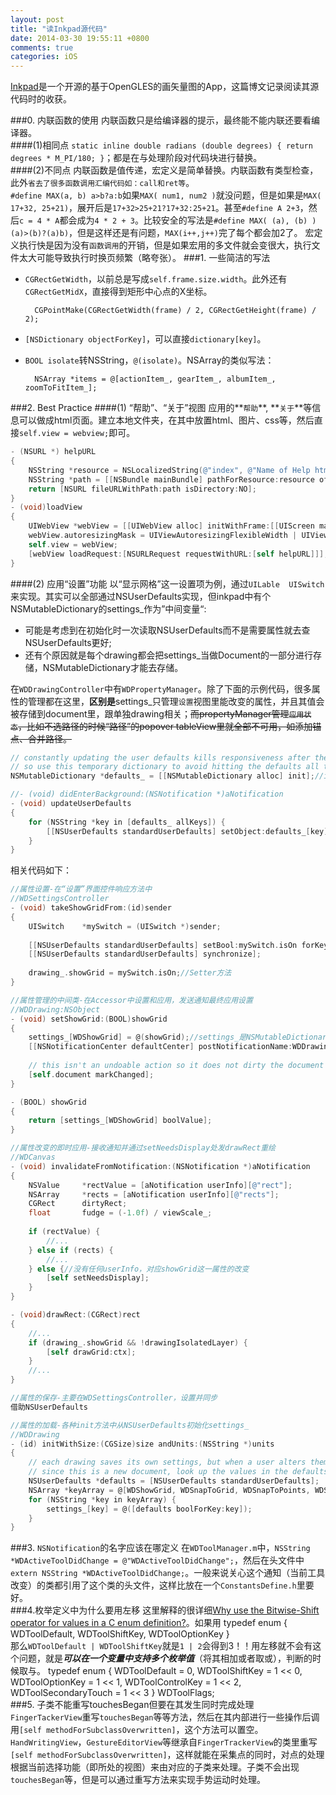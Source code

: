 ```yaml
---
layout: post
title: "读Inkpad源代码"
date: 2014-03-30 19:55:11 +0800
comments: true
categories: iOS 
---
```

[Inkpad](https://github.com/sprang/Inkpad)是一个开源的基于OpenGLES的画矢量图的App，这篇博文记录阅读其源代码时的收获。
<!--more-->
###0. 内联函数的使用
内联函数只是给编译器的提示，最终能不能内联还要看编译器。  
####(1)相同点
`static inline double radians (double degrees) { return degrees * M_PI/180; }`；都是在与处理阶段对代码块进行替换。  
####(2)不同点
内联函数是值传递，宏定义是简单替换。内联函数有类型检查，此外`省去了很多函数调用汇编代码如：call和ret等`。  
`#define MAX(a, b) a>b?a:b`如果`MAX( num1, num2 )`就没问题，但是如果是`MAX( 17+32, 25+21)`，展开后是`17+32>25+21?17+32:25+21`。甚至`#define A 2+3`，然后`c = 4 * A`都会成为`4 * 2 + 3`。比较安全的写法是`#define MAX( (a), (b) ) (a)>(b)?(a)b)`，但是这样还是有问题，`MAX(i++,j++)`完了每个都会加2了。
宏定义执行快是因为没有`函数调用`的开销，但是如果宏用的多文件就会变很大，执行文件太大可能导致执行时换页频繁（略夸张）。
###1. 一些简洁的写法
- `CGRectGetWidth`，以前总是写成`self.frame.size.width`。此外还有`CGRectGetMidX`，直接得到矩形中心点的X坐标。

        CGPointMake(CGRectGetWidth(frame) / 2, CGRectGetHeight(frame) / 2);

- `[NSDictionary objectForKey]`，可以直接`dictionary[key]`。
- `BOOL isolate`转NSString，`@(isolate)`。NSArray的类似写法：

        NSArray *items = @[actionItem_, gearItem_, albumItem_, zoomToFitItem_];

###2. Best Practice
####(1) “帮助”、“关于”视图
应用的**`帮助`**, **`关于`**等信息可以做成html页面。建立本地文件夹，在其中放置html、图片、css等，然后直接`self.view = webview;`即可。
<!--more-->
```objective-c
- (NSURL *) helpURL
{
    NSString *resource = NSLocalizedString(@"index", @"Name of Help html file");
    NSString *path = [[NSBundle mainBundle] pathForResource:resource ofType:@"html" inDirectory:@"Help"];
    return [NSURL fileURLWithPath:path isDirectory:NO];
}
- (void)loadView
{
    UIWebView *webView = [[UIWebView alloc] initWithFrame:[[UIScreen mainScreen] bounds]];
    webView.autoresizingMask = UIViewAutoresizingFlexibleWidth | UIViewAutoresizingFlexibleHeight;
    self.view = webView;
    [webView loadRequest:[NSURLRequest requestWithURL:[self helpURL]]];
}
```
####(2) 应用“设置”功能
以“显示网格”这一设置项为例，通过`UILable  UISwitch`来实现。其实可以全部通过NSUserDefaults实现，但inkpad中有个NSMutableDictionary的settings_作为”中间变量“:

- 可能是考虑到在初始化时一次读取NSUserDefaults而不是需要属性就去查NSUserDefaults更好;
- 还有个原因就是每个drawing都会把settings_当做Document的一部分进行存储，NSMutableDictionary才能去存储。

在`WDDrawingController`中有`WDPropertyManager`。除了下面的示例代码，很多属性的管理都在这里，**区别是**settings_只管理`设置`视图里能改变的属性，并且其值会被存储到document里，跟单独drawing相关；~~而propertyManager管理`应用状态`，比如不选路径的时候“路径”的popover tableView里就全部不可用，如添加锚点、合并路径。~~
```objective-c
// constantly updating the user defaults kills responsiveness after the keyboard has been made visible
// so use this temporary dictionary to avoid hitting the defaults all the time  
NSMutableDictionary *defaults_ = [[NSMutableDictionary alloc] init];//in init

//- (void) didEnterBackground:(NSNotification *)aNotification
- (void) updateUserDefaults
{
    for (NSString *key in [defaults_ allKeys]) {
        [[NSUserDefaults standardUserDefaults] setObject:defaults_[key] forKey:key];
    }
}
```
相关代码如下：
```objective-c
//属性设置-在“设置”界面控件响应方法中
//WDSettingsController
- (void) takeShowGridFrom:(id)sender
{
    UISwitch    *mySwitch = (UISwitch *)sender;
    
    [[NSUserDefaults standardUserDefaults] setBool:mySwitch.isOn forKey:WDShowGrid];
    [[NSUserDefaults standardUserDefaults] synchronize];
    
    drawing_.showGrid = mySwitch.isOn;//Setter方法
}

//属性管理的中间类-在Accessor中设置和应用，发送通知最终应用设置
//WDDrawing:NSObject
- (void) setShowGrid:(BOOL)showGrid
{
    settings_[WDShowGrid] = @(showGrid);//settings_是NSMutableDictionary，WDShowGrid是NSString “WDShowGrid”
    [[NSNotificationCenter defaultCenter] postNotificationName:WDDrawingChangedNotification object:self];
    
    // this isn't an undoable action so it does not dirty the document
    [self.document markChanged];
}

- (BOOL) showGrid
{
    return [settings_[WDShowGrid] boolValue];
}

//属性改变的即时应用-接收通知并通过setNeedsDisplay处发drawRect重绘
//WDCanvas
- (void) invalidateFromNotification:(NSNotification *)aNotification
{
    NSValue     *rectValue = [aNotification userInfo][@"rect"];
    NSArray     *rects = [aNotification userInfo][@"rects"];
    CGRect      dirtyRect;
    float       fudge = (-1.0f) / viewScale_;
    
    if (rectValue) {
        //...
    } else if (rects) {
        //...
    } else {//没有任何userInfo，对应showGrid这一属性的改变
        [self setNeedsDisplay];
    }
}

- (void)drawRect:(CGRect)rect
{
    //...
    if (drawing_.showGrid && !drawingIsolatedLayer) {
        [self drawGrid:ctx];
    }
    //...
}

//属性的保存-主要在WDSettingsController，设置并同步
借助NSUserDefaults

//属性的加载-各种init方法中从NSUserDefaults初始化settings_
//WDDrawing
- (id) initWithSize:(CGSize)size andUnits:(NSString *)units
{
    // each drawing saves its own settings, but when a user alters them they become the default settings for new documents
    // since this is a new document, look up the values in the defaults...
    NSUserDefaults *defaults = [NSUserDefaults standardUserDefaults];
    NSArray *keyArray = @[WDShowGrid, WDSnapToGrid, WDSnapToPoints, WDSnapToEdges, WDDynamicGuides, WDRulersVisible];
    for (NSString *key in keyArray) {
        settings_[key] = @([defaults boolForKey:key]);
    }
}
```
###3. `NSNotification`的名字应该在哪定义
在`WDToolManager.m`中，`NSString *WDActiveToolDidChange = @"WDActiveToolDidChange";`，然后在头文件中`extern NSString *WDActiveToolDidChange;`。一般来说关心这个通知（当前工具改变）的类都引用了这个类的头文件，这样比放在一个`ConstantsDefine.h`里要好。  
###4.枚举定义中为什么要用左移
这里解释的很详细[Why use the Bitwise-Shift operator for values in a C enum definition?](http://stackoverflow.com/questions/3999922/why-use-the-bitwise-shift-operator-for-values-in-a-c-enum-definition)。如果用
    typedef enum { WDToolDefault, WDToolShiftKey, WDToolOptionKey }  
那么`WDToolDefault | WDToolShiftKey`就是`1 | 2`会得到3！！用左移就不会有这个问题，就是***可以在一个变量中支持多个枚举值***（将其相加或者取或），判断的时候取与。
    typedef enum {
        WDToolDefault           = 0,
        WDToolShiftKey          = 1 << 0,
        WDToolOptionKey         = 1 << 1,
        WDToolControlKey        = 1 << 2,
        WDToolSecondaryTouch    = 1 << 3
    } WDToolFlags;  
###5. 子类不能重写touchesBegan但要在其发生同时完成处理
`FingerTackerView`重写`touchesBegan`等等方法，然后在其内部进行一些操作后调用`[self methodForSubclassOverwritten]`，这个方法可以置空。`HandWritingView`，`GestureEditorView`等继承自`FingerTrackerView`的类里重写`[self methodForSubclassOverwritten]`，这样就能在采集点的同时，对点的处理根据当前选择功能（即所处的视图）来由对应的子类来处理。子类不会出现`touchesBegan`等，但是可以通过重写方法来实现手势运动时处理。